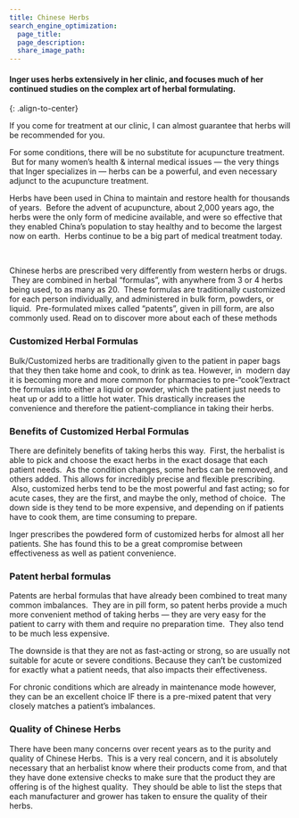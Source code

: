```yaml
---
title: Chinese Herbs
search_engine_optimization:
  page_title:
  page_description:
  share_image_path:
---
```


#### Inger uses herbs extensively in her clinic, and focuses much of her continued studies on the complex art of herbal formulating.
{: .align-to-center}

If you come for treatment at our clinic, I can almost guarantee that herbs will be recommended for you.

For some conditions, there will be no substitute for acupuncture treatment. &nbsp;But for many women’s health & internal medical issues — the very things that Inger specializes in — herbs can be a powerful, and even necessary adjunct to the acupuncture treatment.

Herbs have been used in China to maintain and restore health for thousands of years. &nbsp;Before the advent of acupuncture, about 2,000 years ago, the herbs were the only form of medicine available, and were so effective that they enabled China’s population to stay healthy and to become the largest now on earth. &nbsp;Herbs continue to be a big part of medical treatment today.

&nbsp;

Chinese herbs are prescribed very differently from western herbs or drugs. &nbsp;They are combined in herbal “formulas”, with anywhere from 3 or 4 herbs being used, to as many as 20. &nbsp;These formulas are traditionally customized for each person individually, and administered in bulk form, powders, or liquid. &nbsp;Pre-formulated mixes called “patents”, given in pill form, are also commonly used. Read on to discover more about each of these methods

### Customized Herbal Formulas

Bulk/Customized herbs are traditionally given to the patient in paper bags that they then take home and cook, to drink as tea. However, in &nbsp;modern day it is becoming more and more common for pharmacies to pre-“cook”/extract the formulas into either a liquid or powder, which the patient just needs to heat up or add to a little hot water. This drastically increases the convenience and therefore the patient-compliance in taking their herbs.

### Benefits of Customized Herbal Formulas

There are definitely benefits of taking herbs this way. &nbsp;First, the herbalist is able to pick and choose the exact herbs in the exact dosage that each patient needs. &nbsp;As the condition changes, some herbs can be removed, and others added. This allows for incredibly precise and flexible prescribing. &nbsp;Also, customized herbs tend to be the most powerful and fast acting; so for acute cases, they are the first, and maybe the only, method of choice. &nbsp;The down side is they tend to be more expensive, and depending on if patients have to cook them, are time consuming to prepare.

Inger prescribes the powdered form of customized herbs for almost all her patients. She has found this to be a great compromise between effectiveness as well as patient convenience.

### Patent herbal formulas

Patents are herbal formulas that have already been combined to treat many common imbalances. &nbsp;They are in pill form, so patent herbs provide a much more convenient method of taking herbs — they are very easy for the patient to carry with them and require no preparation time. &nbsp;They also tend to be much less expensive.

The downside is that they are not as fast-acting or strong, so are usually not suitable for acute or severe conditions. Because they can’t be customized for exactly what a patient needs, that also impacts their effectiveness.

For chronic conditions which are already in maintenance mode however, they can be an excellent choice IF there is a pre-mixed patent that very closely matches a patient’s imbalances.

### Quality of Chinese Herbs

There have been many concerns over recent years as to the purity and quality of Chinese Herbs. &nbsp;This is a very real concern, and it is absolutely necessary that an herbalist know where their products come from, and that they have done extensive checks to make sure that the product they are offering is of the highest quality. &nbsp;They should be able to list the steps that each manufacturer and grower has taken to ensure the quality of their herbs.